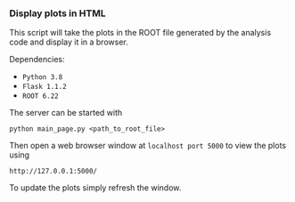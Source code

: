 ### Display plots in HTML

This script will take the plots in the ROOT file generated by the 
analysis code and display it in a browser. 

Dependencies:

* `Python 3.8`
* `Flask 1.1.2`
* `ROOT 6.22`

The server can be started with
```
python main_page.py <path_to_root_file>
```
Then open a web browser window at `localhost port 5000` to view the plots using
```
http://127.0.0.1:5000/
```
To update the plots simply refresh the window.
